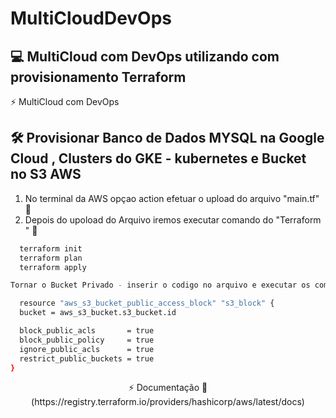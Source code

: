 # MultiCloudDevOps
 

## :computer: MultiCloud com DevOps utilizando com provisionamento Terraform

⚡ MultiCloud com DevOps 
## 🛠 Provisionar Banco de Dados MYSQL na Google Cloud , Clusters do GKE - kubernetes e Bucket no S3 AWS 






1. No terminal da AWS opçao action efetuar o upload do arquivo "main.tf"  👋
2. Depois do upoload do Arquivo iremos executar comando do "Terraform "  👋

```bash
  terraform init
  terraform plan
  terraform apply
```

```bash
Tornar o Bucket Privado - inserir o codigo no arquivo e executar os comandos "terraform plan" e "terraform apply"

  resource "aws_s3_bucket_public_access_block" "s3_block" {
  bucket = aws_s3_bucket.s3_bucket.id

  block_public_acls       = true
  block_public_policy     = true
  ignore_public_acls      = true
  restrict_public_buckets = true
}
```


<p align="center">
⚡ Documentação 👋
    (https://registry.terraform.io/providers/hashicorp/aws/latest/docs)
</p>   

